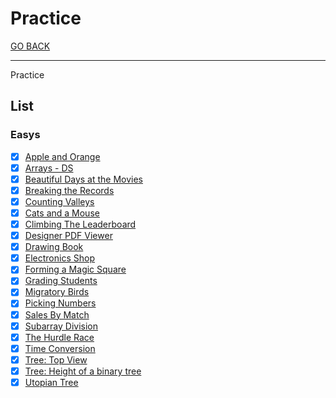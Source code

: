 # Practice

[GO BACK](../../README.md)

___

Practice

## List

### Easys

* [x] [Apple and Orange](./Apple-And-Orange/README.md)
* [x] [Arrays - DS](./Arrays-DS/README.md)
* [x] [Beautiful Days at the Movies](./Beautiful-Days-At-The-Movies/README.md)
* [x] [Breaking the Records](./Breaking-The-Records/README.md)
* [x] [Counting Valleys](./Counting-Valleys/README.md)
* [x] [Cats and a Mouse](./Cats-And-a-Mouse/README.md)
* [x] [Climbing The Leaderboard](./Climbing-The-Leaderboard/README.md)
* [x] [Designer PDF Viewer](./Designer-PDF-Viewer/README.md)
* [x] [Drawing Book](./Drawing-Book/README.md)
* [x] [Electronics Shop](./Electronics-Shop/README.md)
* [x] [Forming a Magic Square](./Forming-A-Magic-Square/README.md)
* [x] [Grading Students](./Grading-Students/README.md)
* [x] [Migratory Birds](./Migratory-Birds/README.md)
* [x] [Picking Numbers](./Picking-Numbers/picking-numbers.cpp)
* [x] [Sales By Match](./Sales-By-Match/README.md)
* [x] [Subarray Division](./Subarray-Division/README.md)
* [x] [The Hurdle Race](./The-Hurdle-Race/README.md)
* [x] [Time Conversion](./Time-Conversion/README.md)
* [x] [Tree: Top View](./Tree_Top-View/README.md)
* [x] [Tree: Height of a binary tree](./Tree_Height-of-a-Binary-Tree/README.md)
* [x] [Utopian Tree](./Utopian-Tree/README.md)

